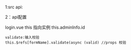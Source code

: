 1:src api:

2：api配置

login.vue
    this 指向实例 this.adminInfo.id

    validate:输入校验
    this.$refs[formName].validate(async (valid) //props 校验